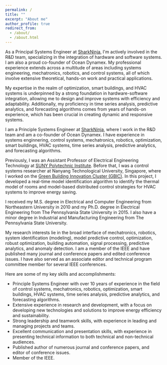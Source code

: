 ```yaml
---
permalink: /
title: ""
excerpt: "About me"
author_profile: true
redirect_from: 
  - /about/
  - /about.html
---
```


As a Principal Systems Engineer at [SharkNinja](https://www.sharkninja.com/), I'm actively involved in the R&D team, specializing in the integration of hardware and software systems. I am also a proud co-founder of Ocean Dynamex. My professional experience extends across a multitude of areas including systems engineering, mechatronics, robotics, and control systems, all of which involve extensive theoretical, hands-on work and practical applications.

My expertise in the realm of optimization, smart buildings, and HVAC systems is underpinned by a strong foundation in hardware-software integration, allowing me to design and improve systems with efficiency and adaptability. Additionally, my proficiency in time series analysis, predictive analytics, and forecasting algorithms comes from years of hands-on experience, which has been crucial in creating dynamic and responsive systems.

I am a Principle Systems Engineer at  [SharkNinja](https://www.sharkninja.com/), where I work in the R&D team and am a co-founder of Ocean Dynamex. I have experience in systems enginnering, control systems, mechatronics, robotics, optimization, smart buildings, HVAC systems, time series analysis, predictive analytics, and forecasting algorithms.

Previously, I was an Assistant Professor of Electrical Engineering Technology at [SUNY Polytechnic Institute](https://sunypoly.edu/). Before that, I was a control systems researcher at Nanyang Technological University, Singapore, where I worked on the [Green Building Innovation Cluster (GBIC)](https://intelligentsystemseee.ntu.edu.sg/cpisrg/gbic/gbic_index.html). In this project, I developed a real-time model identification algorithm to identify the thermal model of rooms and model-based distributed control strategies for HVAC systems to improve energy saving.

I received my M.S. degree in Electrical and Computer Engineering from Northeastern University in 2010 and my Ph.D. degree in Electrical Engineering from The Pennsylvania State University in 2015. I also have a minor degree in Industrial and Manufacturing Engineering from The Pennsylvania State University.

My research interests lie in the broad interface of mechatronics, robotics, system identification (modeling), model predictive control, optimization, robust optimization, building automation, signal processing, predictive analytics, and anomaly detection. I am a member of the IEEE and have published many journal and conference papers and edited conference issues. I have also served as an associate editor and technical program committee member for several IEEE conferences.

Here are some of my key skills and accomplishments:

* Principle Systems Engineer with over 10 years of experience in the field of control systems, mechatronics, robotics, optimization, smart buildings, HVAC systems, time series analysis, predictive analytics, and forecasting algorithms.
* Extensive experience in research and development, with a focus on developing new technologies and solutions to improve energy efficiency and sustainability.
* Strong leadership and teamwork skills, with experience in leading and managing projects and teams.
* Excellent communication and presentation skills, with experience in presenting technical information to both technical and non-technical audiences.
* Published author of numerous journal and conference papers, and editor of conference issues.
* Member of the IEEE.